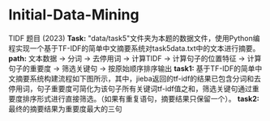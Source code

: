 # Initial-Data-Mining

  TIDF 题目 (2023) 
  **Task:**
  "data/task5"文件夹为本题的数据文件，使用Python编程实现一个基于TF-IDF的简单中文摘要系统对task5data.txt中的文本进行摘要。
  **path:**
  文本数据 -> 分词 -> 去停用词 -> 计算TIDF -> 计算句子的位置特征 -> 计算句子的重要度 -> 筛选关键句 -> 按原始顺序排序输出
  **task1:** 
  基于TF-IDF的简单中文摘要系统构建流程如下图所示，其中，jieba返回的tf-idf的结果已包含分词和去停用词，句子重要度可简化为该句子所有关键词tf-idf值之和，筛选关键句通过重要度排序形式进行直接筛选。（如果有重复语句，摘要结果只保留一个）。
  **task2:**
  最终的摘要结果为重要度最大的三句
